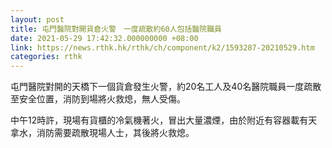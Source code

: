 ```yaml
---
layout: post
title: 屯門醫院對開貨倉火警　一度疏散約60人包括醫院職員
date: 2021-05-29 17:42:32.000000000 +08:00
link: https://news.rthk.hk/rthk/ch/component/k2/1593287-20210529.htm
categories: rthk
---
```


屯門醫院對開的天橋下一個貨倉發生火警，約20名工人及40名醫院職員一度疏散至安全位置，消防到場將火救熄，無人受傷。

中午12時許，現場有貨櫃的冷氣機著火，冒出大量濃煙，由於附近有容器載有天拿水，消防需要疏散現場人士，其後將火救熄。
